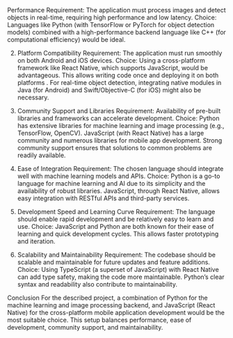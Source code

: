  Performance
Requirement: The application must process images and detect objects in real-time, requiring high performance and low latency.
Choice: Languages like Python (with TensorFlow or PyTorch for object detection models) combined with a high-performance backend language like C++ (for computational efficiency) would be ideal.

2. Platform Compatibility
Requirement: The application must run smoothly on both Android and iOS devices.
Choice: Using a cross-platform framework like React Native, which supports JavaScript, would be advantageous. This allows writing code once and deploying it on both platforms
. For real-time object detection, integrating native modules in Java (for Android) and Swift/Objective-C (for iOS) might also be necessary.

4. Community Support and Libraries
Requirement: Availability of pre-built libraries and frameworks can accelerate development.
Choice: Python has extensive libraries for machine learning and image processing (e.g., TensorFlow, OpenCV).
 JavaScript (with React Native) has a large community and numerous libraries for mobile app development. Strong community
 support ensures that solutions to common problems are readily available.

6. Ease of Integration
Requirement: The chosen language should integrate well with machine learning models and APIs.
Choice: Python is a go-to language for machine learning and AI due to its simplicity and the
 availability of robust libraries. JavaScript, through React Native, allows easy integration
 with RESTful APIs and third-party services.

8. Development Speed and Learning Curve
Requirement: The language should enable rapid development and be relatively easy to learn and use.
Choice: JavaScript and Python are both known for their ease of learning and quick
 development cycles. This allows faster prototyping and iteration.

10. Scalability and Maintainability
Requirement: The codebase should be scalable and maintainable for future updates and feature additions.
Choice: Using TypeScript (a superset of JavaScript)
with React Native can add type safety, making the code more maintainable.
 Python’s clear syntax and readability also contribute to maintainability.


Conclusion
For the described project, a combination of Python for the machine learning and image processing backend, and JavaScript (React Native) for the cross-platform mobile application development would be the most suitable choice. This setup balances performance, ease of development, community support, and maintainability.






